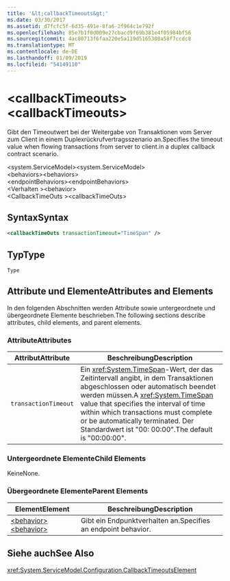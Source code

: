 ```yaml
---
title: '&lt;callbackTimeouts&gt;'
ms.date: 03/30/2017
ms.assetid: d7fcfc5f-6d35-491e-8fa6-2f964c1e792f
ms.openlocfilehash: 85e7b1f0d009e27cbacd9f69b381e4f05984bf56
ms.sourcegitcommit: 4ac80713f6faa220e5a119d5165308a58f7ccdc8
ms.translationtype: MT
ms.contentlocale: de-DE
ms.lasthandoff: 01/09/2019
ms.locfileid: "54149110"
---
```

# <a name="ltcallbacktimeoutsgt"></a><span data-ttu-id="56738-102">&lt;callbackTimeouts&gt;</span><span class="sxs-lookup"><span data-stu-id="56738-102">&lt;callbackTimeouts&gt;</span></span>
<span data-ttu-id="56738-103">Gibt den Timeoutwert bei der Weitergabe von Transaktionen vom Server zum Client in einem Duplexrückrufvertragsszenario an.</span><span class="sxs-lookup"><span data-stu-id="56738-103">Specifies the timeout value when flowing transactions from server to client.in a duplex callback contract scenario.</span></span>  
  
 <span data-ttu-id="56738-104">\<system.ServiceModel></span><span class="sxs-lookup"><span data-stu-id="56738-104">\<system.ServiceModel></span></span>  
<span data-ttu-id="56738-105">\<behaviors></span><span class="sxs-lookup"><span data-stu-id="56738-105">\<behaviors></span></span>  
<span data-ttu-id="56738-106">\<endpointBehaviors></span><span class="sxs-lookup"><span data-stu-id="56738-106">\<endpointBehaviors></span></span>  
<span data-ttu-id="56738-107">\<Verhalten ></span><span class="sxs-lookup"><span data-stu-id="56738-107">\<behavior></span></span>  
<span data-ttu-id="56738-108">\<CallbackTimeOuts ></span><span class="sxs-lookup"><span data-stu-id="56738-108">\<callbackTimeOuts></span></span>  
  
## <a name="syntax"></a><span data-ttu-id="56738-109">Syntax</span><span class="sxs-lookup"><span data-stu-id="56738-109">Syntax</span></span>  
  
```xml  
<callbackTimeOuts transactionTimeout="TimeSpan" />
```  
  
## <a name="type"></a><span data-ttu-id="56738-110">Typ</span><span class="sxs-lookup"><span data-stu-id="56738-110">Type</span></span>  
 `Type`  
  
## <a name="attributes-and-elements"></a><span data-ttu-id="56738-111">Attribute und Elemente</span><span class="sxs-lookup"><span data-stu-id="56738-111">Attributes and Elements</span></span>  
 <span data-ttu-id="56738-112">In den folgenden Abschnitten werden Attribute sowie untergeordnete und übergeordnete Elemente beschrieben.</span><span class="sxs-lookup"><span data-stu-id="56738-112">The following sections describe attributes, child elements, and parent elements.</span></span>  
  
### <a name="attributes"></a><span data-ttu-id="56738-113">Attribute</span><span class="sxs-lookup"><span data-stu-id="56738-113">Attributes</span></span>  
  
|<span data-ttu-id="56738-114">Attribut</span><span class="sxs-lookup"><span data-stu-id="56738-114">Attribute</span></span>|<span data-ttu-id="56738-115">Beschreibung</span><span class="sxs-lookup"><span data-stu-id="56738-115">Description</span></span>|  
|---------------|-----------------|  
|`transactionTimeout`|<span data-ttu-id="56738-116">Ein <xref:System.TimeSpan>-Wert, der das Zeitintervall angibt, in dem Transaktionen abgeschlossen oder automatisch beendet werden müssen.</span><span class="sxs-lookup"><span data-stu-id="56738-116">A <xref:System.TimeSpan> value that specifies the interval of time within which transactions must complete or be automatically terminated.</span></span> <span data-ttu-id="56738-117">Der Standardwert ist "00: 00:00".</span><span class="sxs-lookup"><span data-stu-id="56738-117">The default is "00:00:00".</span></span>|  
  
### <a name="child-elements"></a><span data-ttu-id="56738-118">Untergeordnete Elemente</span><span class="sxs-lookup"><span data-stu-id="56738-118">Child Elements</span></span>  
 <span data-ttu-id="56738-119">Keine</span><span class="sxs-lookup"><span data-stu-id="56738-119">None.</span></span>  
  
### <a name="parent-elements"></a><span data-ttu-id="56738-120">Übergeordnete Elemente</span><span class="sxs-lookup"><span data-stu-id="56738-120">Parent Elements</span></span>  
  
|<span data-ttu-id="56738-121">Element</span><span class="sxs-lookup"><span data-stu-id="56738-121">Element</span></span>|<span data-ttu-id="56738-122">Beschreibung</span><span class="sxs-lookup"><span data-stu-id="56738-122">Description</span></span>|  
|-------------|-----------------|  
|[<span data-ttu-id="56738-123">\<behavior></span><span class="sxs-lookup"><span data-stu-id="56738-123">\<behavior></span></span>](../../../../../docs/framework/configure-apps/file-schema/wcf/behavior-of-endpointbehaviors.md)|<span data-ttu-id="56738-124">Gibt ein Endpunktverhalten an.</span><span class="sxs-lookup"><span data-stu-id="56738-124">Specifies an endpoint behavior.</span></span>|  
  
## <a name="see-also"></a><span data-ttu-id="56738-125">Siehe auch</span><span class="sxs-lookup"><span data-stu-id="56738-125">See Also</span></span>  
 <xref:System.ServiceModel.Configuration.CallbackTimeoutsElement>

